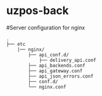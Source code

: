 # uzpos-back
#Server configuration for nginx

    .
    ├── etc                   
        |── nginx/
            ├── api_conf.d/ 
                ├── delivery_api.conf 
            ├── api_backends.conf
            ├── api_gateway.conf 
            ├── api_json_errors.conf
            ├── conf.d/
            └── nginx.conf